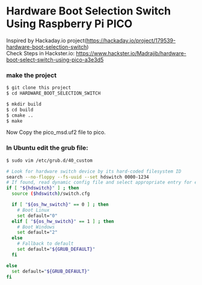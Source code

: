 # Hardware Boot Selection Switch Using Raspberry Pi PICO

Inspired by Hackaday.io project(https://hackaday.io/project/179539-hardware-boot-selection-switch)  
Check Steps in Hackster.io: https://www.hackster.io/Madrajib/hardware-boot-select-switch-using-pico-a3e3d5

### make the project
```bash
$ git clone this project
$ cd HARDWARE_BOOT_SELECTION_SWITCH

$ mkdir build
$ cd build
$ cmake ..
$ make
```
Now Copy the pico_msd.uf2 file to pico.

### In Ubuntu edit the grub file:
```bash
$ sudo vim /etc/grub.d/40_custom

# Look for hardware switch device by its hard-coded filesystem ID
search --no-floppy --fs-uuid --set hdswitch 0000-1234
# If found, read dynamic config file and select appropriate entry for each position
if [ "${hdswitch}" ] ; then
  source ($hdswitch)/switch.cfg

  if [ "${os_hw_switch}" == 0 ] ; then
    # Boot Linux
    set default="0"
  elif [ "${os_hw_switch}" == 1 ] ; then
    # Boot Windows
    set default="2"
  else
    # Fallback to default
    set default="${GRUB_DEFAULT}"
  fi

else
  set default="${GRUB_DEFAULT}"
fi

```
